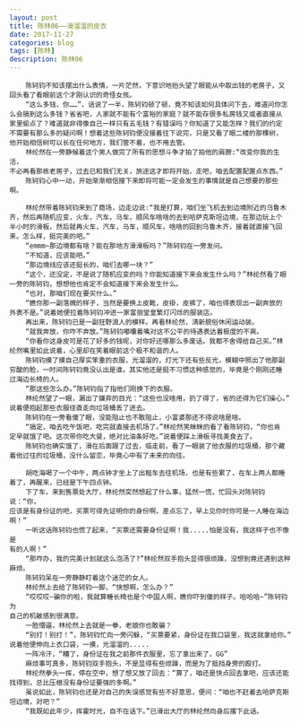 ```yaml
---
layout: post
title: 陈林06——滑溜溜的皮衣
date: 2017-11-27
categories: blog
tags: [陈林]
description: 陈林06
---
```


     
     
         
        陈轲钧不知该摆出什么表情，一片茫然，下意识地抬头望了眼能从中取出钱的老房子，又
    回头看了看眼前这个才刚认识的奇怪女孩。
        “这么多钱，你……”，话说了一半，陈轲钧顿了顿，竟不知该如何具体问下去，难道问你怎
    么会搞到这么多钱？省省吧，人家就不能有个富裕的家庭？就不能存很多私房钱又或者直接从
    家里偷点了？难道就非得像自己一样只有五毛钱？有错误吗？你知道了又能怎样？我们的约定
    不需要有那么多的疑问啊！想着这些陈轲钧便没接着往下说完，只是又看了眼二楼的那棵树，
    他开始相信树可以长在任何地方，我们管不着，也不用去管。
        林纶然在一旁静候着这个男人做完了所有的思想斗争才拍了拍他的肩膀:“改变你我的生活，
    不必再看那栋老房子，过去已和我们无关，旅途这才即将开始，走吧，咱去配置配置点东西。”
        陈轲钧心中一动，开始渐渐相信接下来即将可能一定会发生的事情就是自己想要的那些啊。

        林纶然带着陈轲钧来到了商场，边走边说:“我是打算，咱们坐飞机去到边境附近的乌鲁木
    齐，然后再随机应变，火车，汽车，马车，顺风车啥啥的去到哈萨克斯坦边境，在那边玩上个
    半小时的滑板，然后就再火车，汽车，马车，顺风车，啥啥的回到乌鲁木齐，接着就直接飞回
    来。怎么样，挺完美的吧。”
        “emmm~那边境都有啥？能在那地方滑滑板吗？”陈轲钧在一旁发问。
        “不知道，应该能吧。”
        “那边境线应该还挺长的，咱们去哪一块？”
        “这个，还没定，不是说了随机应变的吗？你能知道接下来会发生什么吗？”林纶然看了眼
    一旁的陈轲钧，想想他也肯定不会知道接下来会发生什么。
        “也对，那咱们现在要买什么。”
        “瞧你那一副落魄的样子，当然是要换上皮靴，皮褂，皮裤了，咱也得表现出一副奔放的
    外表不是。”说着她便拉着陈轲钧冲进一家富丽堂皇繁灯闪烁的服装店。
        再出来，陈轲钧已是一副狂野浪人的模样。再看林纶然，清新脱俗休闲运动装。 
        “就我奔放，你咋不奔放。”陈轲钧嘟囔着嘴对这不公平的待遇表达着极度的不爽。
        “你看你这身皮可是花了好多的钱呢，对你好还哪那么多废话。我都不舍得给自己买。”林
    纶然嘴里如此说着，心里却在笑着眼前这个极不和谐的人。
        陈轲钧摸了摸自己厚实笨重的衣服，光溜溜的，灯光下还有些反光，模糊中照出了他那副
    穷酸的脸，一时间陈轲钧竟没认出是谁。其实他还是挺不习惯这种感觉的，毕竟是个刚刚还睡
    过海边长椅的人。
        “那这些怎么办。”陈轲钧指了指他们刚换下的衣服。
        林纶然望了一眼，漏出了嫌弃的目光：“这些也没啥用，扔了得了，省的还得为它们操心。”
    说着便抱起那些衣服径直走向垃圾桶丢了进去。
        陈轲钧在一旁看傻了眼，没能阻止也不敢阻止，小富婆那还不得说啥是啥。
        “搞定，咱去吃午饭吧，吃完就直接去机场了。”林纶然笑眯眯的看了看陈轲钧，“你也肯
    定早就饿了吧。这次带你吃大餐，绝对比油条好吃。”说着便踩上滑板寻找美食去了。
        陈轲钧也确实饿了，滑在后面跟了过去，临走前，看了一眼装了他衣服的垃圾桶，那个藏
    着他过往的垃圾桶，没什么留恋，毕竟心中有了未来的向往。
     
        胡吃海喝了一个中午，两点钟才坐上了出租车去往机场，也是有些累了，在车上两人都睡
    着了，再醒来，已经是下午四点钟。
        下了车，来到售票处大厅，林纶然突然想起了什么事，猛然一慌，忙回头对陈轲钧说：“你，
    应该是有身份证的吧，买票可得先证明你的身份啊，差点忘了，早上见你时你可是一人睡在海边
    啊！”
        一听这话陈轲钧也慌了起来，“买票还需要身份证啊！我.....怕是没有，我这样子也不像是
    有的人啊！”
        “那咋办，我的完美计划就这么泡汤了?”林纶然双手抱头显得很烦躁，没想到竟还遇到这种
    麻烦。
        陈轲钧呆在一旁静静盯着这个迷茫的女人。
        林纶然上去给了陈轲钧一脚，“快想啊，怎么办？”
        “哎哎哎~骗你的啦，我就算睡长椅也是个中国人啊，瞧你吓到傻的样子。哈哈哈~”陈轲钧为
    自己的机敏感到很满意。
        一脸懵逼，林纶然上去就是一拳，老娘你也敢骗？
        “别打！别打！”，陈轲钧忙向一旁闪躲，“买票要紧，身份证在我口袋里，我这就拿给你。”
    说着他便伸向上衣口袋，一摸，光溜溜的.....
        一阵冷汗，“糟了，身份证在我之前那件衣服里，忘了拿出来了，GG”
        麻烦事可真多，陈轲钧双手抱头，不是显得有些烦躁，而是为了抵挡身旁的殴打。
        林纶然拳头一挥，停在空中，想了想又放了回去：“算了，咱还是快点回去拿吧，应该还能
    找得到，总比压根没有身份证要强的多啊。”
        虽说如此，陈轲钧也还是对自己的失误感觉有些不好意思，便问：“咱也不赶着去哈萨克斯
    坦边境，对吧？”
        “我既如此年少，挥霍时光，自不在话下。”已滑出大厅的林纶然向身后撂下此话。
     
     
    
